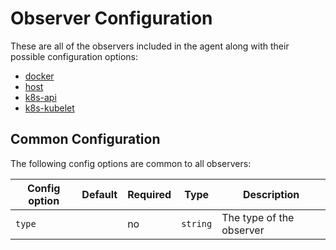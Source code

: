 <!--- GENERATED BY gomplate from scripts/docs/observer-main.md.tmpl --->

# Observer Configuration

These are all of the observers included in the agent along with their possible
configuration options:

- [docker](./observers/docker.md)
- [host](./observers/host.md)
- [k8s-api](./observers/k8s-api.md)
- [k8s-kubelet](./observers/k8s-kubelet.md)


## Common Configuration

The following config options are common to all observers:

| Config option | Default | Required | Type | Description |
| --- | --- | --- | --- | --- |
| `type` |  | no | `string` | The type of the observer |

